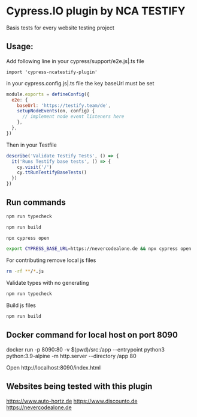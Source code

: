 # Cypress.IO plugin by NCA TESTIFY

Basis tests for every website testing project

## Usage:

Add following line in your cypress/support/e2e.js|.ts file

`import 'cypress-ncatestify-plugin'`

in your cypress.config.js|.ts file the key baseUrl must be set

```js
module.exports = defineConfig({
  e2e: {
    baseUrl: 'https://testify.team/de',
    setupNodeEvents(on, config) {
      // implement node event listeners here
    },
  },
})
```

Then in your Testfile

```js
describe('Validate Testify Tests', () => {
  it('Runs Testify base tests', () => {
    cy.visit('/')
    cy.ttRunTestifyBaseTests()
  })
})
```

## Run commands

```bash
npm run typecheck
```

```bash
npm run build
```

```bash
npx cypress open
```

```bash
export CYPRESS_BASE_URL=https://nevercodealone.de && npx cypress open
```

For contributing remove local js files

```bash
rm -rf **/*.js
```

Validate types with no generating

```bash
npm run typecheck
```

Build js files

```bash
npm run build
```

## Docker command for local host on port 8090
docker run -p 8090:80 -v $(pwd)/src:/app --entrypoint python3 python:3.9-alpine -m http.server --directory /app 80

Open
http://localhost:8090/index.html

## Websites being tested with this plugin

https://www.auto-hortz.de
https://www.discounto.de
https://nevercodealone.de
